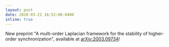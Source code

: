 ```yaml
---
layout: post
date: 2020-03-21 16:52:00-0400
inline: true
---
```


New preprint "A multi-order Laplacian framework for the stability of higher-order synchronization", available at [arXiv:2003.09734](https://arxiv.org/abs/2003.09734)!


